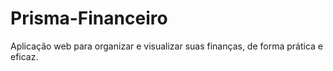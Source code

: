 # Prisma-Financeiro
Aplicação web para organizar e visualizar suas finanças, de forma prática e eficaz. 
